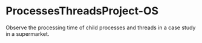 # ProcessesThreadsProject-OS
Observe the processing time of child processes and threads in a case study in a supermarket.
